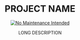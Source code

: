 <!-- Project Header -->
<div align="center"> 
  <h1 class="projectName">PROJECT NAME</h1>

  <p class="projectBadges">
    <a href="https://unmaintained.tech/">
      <img src="https://unmaintained.tech/badge.svg" alt="No Maintenance Intended" title="No Maintenance Intended"/>
    </a>
  </p>
  
  <p class="projectDesc">
    LONG DESCRIPTION
  </p>
  
  <br/>
</div>

[meta:exposition]: # (Mock exposition)
[meta:category]: # (App)
[meta:languages]: # (Lang1)
[meta:technologies]: # (Technology1,Technology2,Technology3,Technology4)
[meta:tools]: # (Tool1, Tool2, Tool3, Tool4)
[meta:topics]: # (Topic1, Topic2, Topic3, Topic4)
[meta:schemaType]: # (SoftwareApplication)
[meta:schemaApplicationCategory]: # (DeveloperApplication)
[meta:schemaOperatingSystem]: # (Linux, Android)
